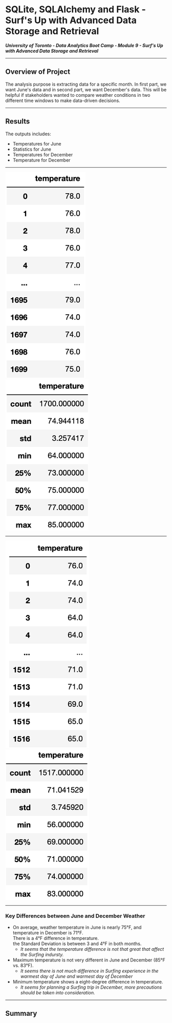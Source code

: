 # SQLite, SQLAlchemy and Flask - Surf's Up with Advanced Data Storage and Retrieval

***University of Toronto - Data Analytics Boot Camp - Module 9 - Surf's Up with Advanced Data Storage and Retrieval***

---

## Overview of Project

The analysis purpose is extracting data for a specific month. In first part, we want June's data and in second part, we want December's data.
This will be helpful if stakeholders wanted to compare weather conditions in two different time windows to make data-driven decisions.

---

## Results

The outputs includes:
  * Temperatures for June
  * Statistics for June
  * Temperatures for December
  * Temperature for December

---

![](/Output/D1_Data.png) ![](/Output/D1_Stats.png)

---

![](/Output/D2_Data.png) ![](/Output/D2_Stats.png)

---

### Key Differences between June and December Weather

* On average, weather temperature in June is nearly 75°F, and temperature in December is 71°F. <br/>
  There is a 4°F difference in temperature. <br/>
  the Standard Deviation is between 3 and 4°F in both months.
    * *It seems that the temperature difference is not that great that affect the Surfing indursty.*
* Maximum temperature is not very different in June and December (85°F vs. 83°F).
    * *It seems there is not much difference in Surfing experience in the warmest day of June and warmest day of December*
* Minimum temperature shows a eight-degree difference in temperature.
    * *It seems for planning a Surfing trip in December, more precautions should be taken into consideration.*

---

## Summary


